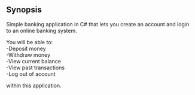 ## Synopsis

Simple banking application in C# that lets you create an account and login to an online banking system.  

You will be able to:  
-Deposit money  
-Withdraw money  
-View current balance  
-View past transactions  
-Log out of account  
  
within this application. 
